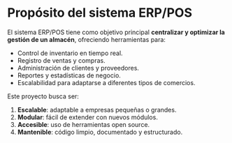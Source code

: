 # Propósito del sistema ERP/POS

El sistema ERP/POS tiene como objetivo principal **centralizar y optimizar la gestión de un almacén**, ofreciendo herramientas para:

- Control de inventario en tiempo real.
- Registro de ventas y compras.
- Administración de clientes y proveedores.
- Reportes y estadísticas de negocio.
- Escalabilidad para adaptarse a diferentes tipos de comercios.

Este proyecto busca ser:
1. **Escalable**: adaptable a empresas pequeñas o grandes.
2. **Modular**: fácil de extender con nuevos módulos.
3. **Accesible**: uso de herramientas open source.
4. **Mantenible**: código limpio, documentado y estructurado.

